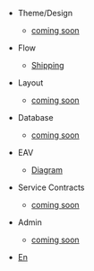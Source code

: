 
* Theme/Design
    * [coming soon](/)
* Flow
  * [Shipping](/)
* Layout
  * [coming soon](/)
* Database
  * [coming soon](/)
* EAV
  * [Diagram](https://lalittmohan.github.io/magento2-concept-book/#/architecture/db)
* Service Contracts
  * [coming soon](/)
* Admin
  * [coming soon](/)
  
* [En](/)
